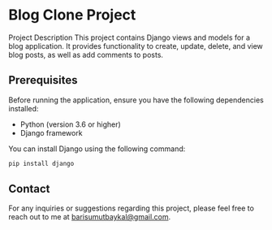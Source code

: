 # Blog Clone Project
Project Description
This project contains Django views and models for a blog application. It provides functionality to create, update, delete, and view blog posts, as well as add comments to posts.

## Prerequisites
Before running the application, ensure you have the following dependencies installed:

- Python (version 3.6 or higher)
- Django framework
  
You can install Django using the following command:

```bash
pip install django
```

## Contact
For any inquiries or suggestions regarding this project, please feel free to reach out to me at barisumutbaykal@gmail.com.

